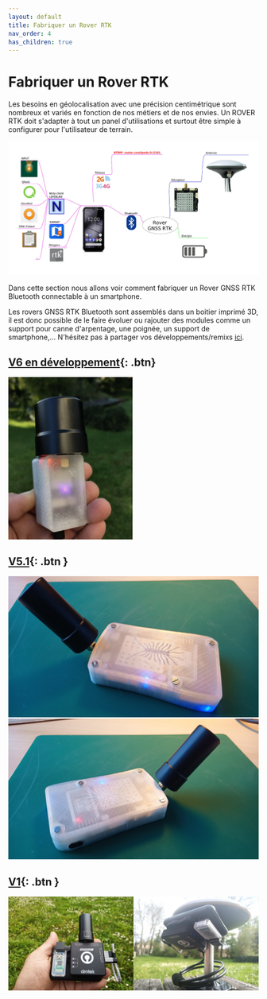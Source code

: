 ```yaml
---
layout: default
title: Fabriquer un Rover RTK
nav_order: 4
has_children: true
---
```


# Fabriquer un Rover RTK

Les besoins en géolocalisation avec une précision centimétrique sont nombreux et variés en fonction de nos métiers et de nos envies.
Un ROVER RTK doit s'adapter à tout un panel d'utilisations et surtout être simple à configurer pour l'utilisateur de terrain.

![architecture rover](/assets/images/montage_rover/mm_rover_small.jpg)

Dans cette section nous allons voir comment fabriquer un Rover GNSS RTK Bluetooth connectable à un smartphone.

Les rovers GNSS RTK Bluetooth sont assemblés dans un boitier imprimé 3D, il est donc possible de le faire évoluer ou rajouter des modules comme un support pour canne d'arpentage, une poignée, un support de smartphone,... N'hésitez pas à partager vos développements/remixs [ici](https://www.prusaprinters.org/fr/prints/90252-gnss-rtk-v51/remixes).

## [V6 en développement](rover_v6){: .btn}
<img src="/assets/images/montage_rover/v6_esp32.jpg" width="250">

## [V5.1](rover_v5_1){: .btn }
![montage rover 5.1](/assets/images/montage_rover/16-rover_v5-1.jpg)
![montage rover 5.1](/assets/images/montage_rover/17-rover_v5-1.jpg)

## [V1](rover_v1){: .btn }
![RTKrover](/assets/images/montage_rover/rover.jpg)
